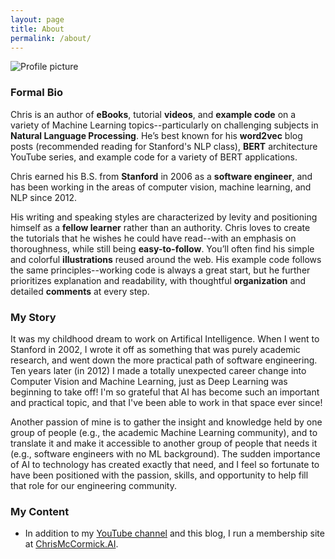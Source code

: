 ```yaml
---
layout: page
title: About
permalink: /about/
---
```


![Profile picture][profile_pic]

### Formal Bio

Chris is an author of **eBooks**, tutorial **videos**, and **example code** on a variety of Machine Learning topics--particularly on challenging subjects in **Natural Language Processing**. He’s best known for his **word2vec** blog posts  (recommended reading for Stanford's NLP class), **BERT** architecture YouTube series, and example code for a variety of BERT applications.  

Chris earned his B.S. from **Stanford** in 2006 as a **software engineer**, and has been working in the areas of computer vision, machine learning, and NLP since 2012.

His writing and speaking styles are characterized by levity and positioning himself as a **fellow learner** rather than an authority. Chris loves to create the tutorials that he wishes he could have read--with an emphasis on thoroughness, while still being **easy-to-follow**. You’ll often find his simple and colorful **illustrations** reused around the web. His example code follows the same principles--working code is always a great start, but he further prioritizes explanation and readability, with thoughtful **organization** and detailed **comments** at every step.

### My Story

It was my childhood dream to work on Artifical Intelligence. When I went to Stanford in 2002, I wrote it off as something that was purely academic research, and went down the more practical path of software engineering. Ten years later (in 2012) I made a totally unexpected career change into Computer Vision and Machine Learning, just as Deep Learning was beginning to take off! I'm so grateful that AI has become such an important and practical topic, and that I've been able to work in that space ever since!

Another passion of mine is to gather the insight and knowledge held by one group of people (e.g., the academic Machine Learning community), and to translate it and make it accessible to another group of people that needs it (e.g., software engineers with no ML background). The sudden importance of AI to technology has created exactly that need, and I feel so fortunate to have been positioned with the passion, skills, and opportunity to help fill that role for our engineering community.

### My Content

* In addition to my [YouTube channel](https://www.youtube.com/channel/UCoRX98PLOsaN8PtekB9kWrw/) and this blog, I run a membership site at [ChrisMcCormick.AI](https://www.chrismccormick.ai/membership?utm_source=blog&utm_medium=link&utm_campaign=membership&utm_content=about). 

[profile_pic]: http://www.mccormickml.com/assets/2021_profile_portrait_300px.jpg
